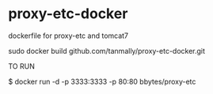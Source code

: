 proxy-etc-docker
================

dockerfile for proxy-etc and tomcat7 

sudo docker build github.com/tanmally/proxy-etc-docker.git

TO RUN 

$ docker run -d -p 3333:3333 -p 80:80 bbytes/proxy-etc
